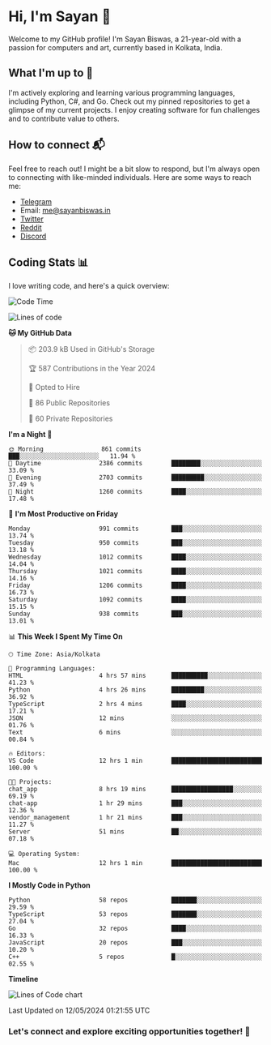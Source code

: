 # Hi, I'm Sayan 👋

Welcome to my GitHub profile! I'm Sayan Biswas, a 21-year-old with a passion for computers and art, currently based in Kolkata, India.

## What I'm up to 🚀

I'm actively exploring and learning various programming languages, including Python, C#, and Go. Check out my pinned repositories to get a glimpse of my current projects. I enjoy creating software for fun challenges and to contribute value to others.

## How to connect 📬

Feel free to reach out! I might be a bit slow to respond, but I'm always open to connecting with like-minded individuals. Here are some ways to reach me:

- [Telegram](https://t.me/dank_as_fuck)
- Email: [me@sayanbiswas.in](mailto:me@sayanbiswas.in)
- [Twitter](https://twitter.com/TheDankDel)
- [Reddit](https://www.reddit.com/user/dank_as_fuck_/)
- [Discord](https://discordapp.com/users/506536929152466945)

## Coding Stats 📊

I love writing code, and here's a quick overview:

<!--START_SECTION:waka-->
![Code Time](http://img.shields.io/badge/Code%20Time-1%2C614%20hrs%2047%20mins-blue)

![Lines of code](https://img.shields.io/badge/From%20Hello%20World%20I%27ve%20Written-5.7%20million%20lines%20of%20code-blue)

**🐱 My GitHub Data** 

> 📦 203.9 kB Used in GitHub's Storage 
 > 
> 🏆 587 Contributions in the Year 2024
 > 
> 💼 Opted to Hire
 > 
> 📜 86 Public Repositories 
 > 
> 🔑 60 Private Repositories 
 > 
**I'm a Night 🦉** 

```text
🌞 Morning                861 commits         ███░░░░░░░░░░░░░░░░░░░░░░   11.94 % 
🌆 Daytime                2386 commits        ████████░░░░░░░░░░░░░░░░░   33.09 % 
🌃 Evening                2703 commits        █████████░░░░░░░░░░░░░░░░   37.49 % 
🌙 Night                  1260 commits        ████░░░░░░░░░░░░░░░░░░░░░   17.48 % 
```
📅 **I'm Most Productive on Friday** 

```text
Monday                   991 commits         ███░░░░░░░░░░░░░░░░░░░░░░   13.74 % 
Tuesday                  950 commits         ███░░░░░░░░░░░░░░░░░░░░░░   13.18 % 
Wednesday                1012 commits        ████░░░░░░░░░░░░░░░░░░░░░   14.04 % 
Thursday                 1021 commits        ████░░░░░░░░░░░░░░░░░░░░░   14.16 % 
Friday                   1206 commits        ████░░░░░░░░░░░░░░░░░░░░░   16.73 % 
Saturday                 1092 commits        ████░░░░░░░░░░░░░░░░░░░░░   15.15 % 
Sunday                   938 commits         ███░░░░░░░░░░░░░░░░░░░░░░   13.01 % 
```


📊 **This Week I Spent My Time On** 

```text
🕑︎ Time Zone: Asia/Kolkata

💬 Programming Languages: 
HTML                     4 hrs 57 mins       ██████████░░░░░░░░░░░░░░░   41.23 % 
Python                   4 hrs 26 mins       █████████░░░░░░░░░░░░░░░░   36.92 % 
TypeScript               2 hrs 4 mins        ████░░░░░░░░░░░░░░░░░░░░░   17.21 % 
JSON                     12 mins             ░░░░░░░░░░░░░░░░░░░░░░░░░   01.76 % 
Text                     6 mins              ░░░░░░░░░░░░░░░░░░░░░░░░░   00.84 % 

🔥 Editors: 
VS Code                  12 hrs 1 min        █████████████████████████   100.00 % 

🐱‍💻 Projects: 
chat_app                 8 hrs 19 mins       █████████████████░░░░░░░░   69.19 % 
chat-app                 1 hr 29 mins        ███░░░░░░░░░░░░░░░░░░░░░░   12.36 % 
vendor_management        1 hr 21 mins        ███░░░░░░░░░░░░░░░░░░░░░░   11.27 % 
Server                   51 mins             ██░░░░░░░░░░░░░░░░░░░░░░░   07.18 % 

💻 Operating System: 
Mac                      12 hrs 1 min        █████████████████████████   100.00 % 
```

**I Mostly Code in Python** 

```text
Python                   58 repos            ███████░░░░░░░░░░░░░░░░░░   29.59 % 
TypeScript               53 repos            ███████░░░░░░░░░░░░░░░░░░   27.04 % 
Go                       32 repos            ████░░░░░░░░░░░░░░░░░░░░░   16.33 % 
JavaScript               20 repos            ███░░░░░░░░░░░░░░░░░░░░░░   10.20 % 
C++                      5 repos             █░░░░░░░░░░░░░░░░░░░░░░░░   02.55 % 
```



**Timeline**

![Lines of Code chart](https://raw.githubusercontent.com/Dank-del/Dank-del/main/assets/bar_graph.png)


 Last Updated on 12/05/2024 01:21:55 UTC
<!--END_SECTION:waka-->

### Let's connect and explore exciting opportunities together! 🚀
